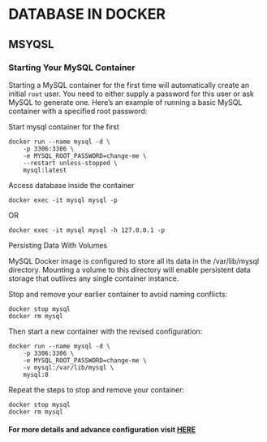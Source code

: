 # DATABASE IN DOCKER

## MSYQSL

### Starting Your MySQL Container

Starting a MySQL container for the first time will automatically create an initial `root` user. You need to either supply a password for this user or ask MySQL to generate one. Here’s an example of running a basic MySQL container with a specified root password:

Start mysql container for the first

```
docker run --name mysql -d \
    -p 3306:3306 \
    -e MYSQL_ROOT_PASSWORD=change-me \
    --restart unless-stopped \
    mysql:latest
```

Access database inside the container

```
docker exec -it mysql mysql -p
```

OR

```
docker exec -it mysql mysql -h 127.0.0.1 -p
````

Persisting Data With Volumes

MySQL Docker image is configured to store all its data in the /var/lib/mysql directory. Mounting a volume to this directory will enable persistent data storage that outlives any single container instance.

Stop and remove your earlier container to avoid naming conflicts:

```
docker stop mysql
docker rm mysql
```

Then start a new container with the revised configuration:

```
docker run --name mysql -d \
    -p 3306:3306 \
    -e MYSQL_ROOT_PASSWORD=change-me \
    -v mysql:/var/lib/mysql \
    mysql:8
```

Repeat the steps to stop and remove your container:

```
docker stop mysql
docker rm mysql
```

#### For more details and advance configuration visit [HERE](https://earthly.dev/blog/docker-mysql/)